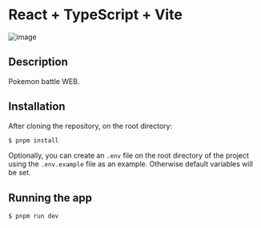 # React + TypeScript + Vite

![image](https://github.com/ilqcho/pokemon-batle-api/assets/69655673/9a24b05d-a982-4564-9c0a-1635d93a8540)

## Description
Pokemon battle WEB.

## Installation
After cloning the repository, on the root directory:

```bash
$ pnpm install
```
Optionally, you can create an `.env` file on the root directory of the project using the `.env.example` file as an example. Otherwise default variables will be set.

## Running the app

```bash
$ pnpm run dev
```
